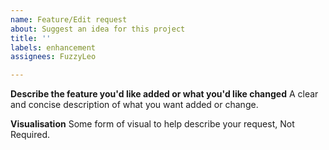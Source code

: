 ```yaml
---
name: Feature/Edit request
about: Suggest an idea for this project
title: ''
labels: enhancement
assignees: FuzzyLeo

---
```


**Describe the feature you'd like added or what you'd like changed**
A clear and concise description of what you want added or change.


**Visualisation**
Some form of visual to help describe your request, Not Required.
